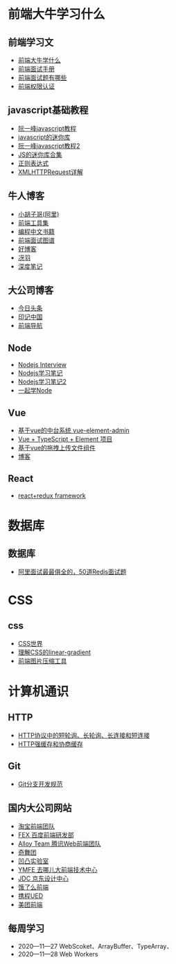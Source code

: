 <!--
 * @Author: shiyao
 * @Description: 
 * @Date: 2019-05-15 20:07:12
 -->


# 前端大牛学习什么

## 前端学习文
* [前端大牛学什么](https://www.zhihu.com/question/22146521/answer/20462433)
* [前端面试手册](https://github.com/yangshun/front-end-interview-handbook/blob/master/Translations/Chinese/README.md)
* [前端面试题有哪些](https://www.zhihu.com/question/41466747/answer/580294247)
* [前端权限认证](https://zhuanlan.zhihu.com/p/159032290)

## javascript基础教程

* [阮一峰javascript教程](https://wangdoc.com/javascript/oop/object.html)
* [javascript的迷你库](https://github.com/jsmini)
* [阮一峰javascript教程2](https://javascript.ruanyifeng.com)
* [JS的迷你库合集](http://microjs.com/)
* [正则表达式](https://github.com/ziishaned/learn-regex)
* [XMLHTTPRequest详解](https://segmentfault.com/a/1190000004322487)

## 牛人博客
* [小胡子哥(阿里)](https://www.barretlee.com/entry/)
* [前端工具集](https://github.com/nieweidong/fetool)
* [编程中文书籍](https://github.com/justjavac/free-programming-books-zh_CN)
* [前端面试图谱](https://yuchengkai.cn/docs/frontend/)
* [好博客](https://github.com/jawil/blog)
* [冴羽](https://github.com/mqyqingfeng/Blog)
* [深度笔记](http://www.notedeep.com/)

## 大公司博客
* [今日头条](https://techblog.toutiao.com/)
* [印记中国](https://www.docschina.org/)
* [前端导航](http://www.alloyteam.com/nav/)

## Node
* [Nodejs Interview](https://elemefe.github.io/node-interview/#/sections/zh-cn/)
* [Nodejs学习笔记](https://github.com/hustxiaoc/node.js)
* [Nodejs学习笔记2](https://github.com/chyingp/nodejs-learning-guide)
* [一起学Node](https://github.com/nswbmw/N-blog)


## Vue
* [基于vue的中台系统 vue-element-admin](https://panjiachen.gitee.io/vue-element-admin-site/zh/)
* [Vue + TypeScript + Element 项目](https://zhuanlan.zhihu.com/p/60952007)
* [基于vue的拖拽上传文件组件](https://rowanwins.github.io/vue-dropzone/docs/dist/#/events)
* [博客](https://lq782655835.github.io/blogs/team-standard/0.standard-ai-summary.html)

## React
* [react+redux framework](https://dvajs.com)


# 数据库
## 数据库
* [阿里面试最最俱全的，50道Redis面试题](https://zhuanlan.zhihu.com/p/60495899)

# CSS
## css
* [CSS世界]()
* [理解CSS的linear-gradient](https://mp.weixin.qq.com/s?__biz=MjM5NzE0MjQ2Mw==&mid=2652493062&idx=2&sn=d529c2d5cf66d2f66c785403e40cb50a&chksm=bd33ffd68a4476c0489887571418c337e825a91b0e2dfc74421b0e2f6ad5da12b0f7d6ef590b&mpshare=1&scene=24&srcid=04121Dfg4xaCEhs9UzsvIzk8&key=9e8029c22f886bb905ebeeeb65602ee9cf747dff1dd69e6aa61250438afca19a26eb0156f09f283140ebd171c35143fe4123d7f969cb4888f98c2a48a309a3706c5eeeba9d877e1995f160145ef8182f&ascene=0&uin=MTgzNDkyNzg0MQ%3D%3D&devicetype=iMac+MacBookPro12%2C1+OSX+OSX+10.12.4+build(16E195)&version=12020110&nettype=WIFI&fontScale=100&pass_ticket=RkASZqAhBzKWQ%2FHLniivdrkoMwGd9rRZHK90DceoMc%2Bob1MkgEatNcCPBGVb094p)
* [前端图片压缩工具](https://tinypng.com/)


# 计算机通识
## HTTP
* [HTTP协议中的短轮询、长轮询、长连接和短连接](https://mp.weixin.qq.com/s/Jo2G-1OE8s8BEEdsnjAhtQ)
* [HTTP强缓存和协商缓存](https://segmentfault.com/a/1190000008956069)

## Git
* [Git分支开发规范](https://juejin.im/post/5b4328bbf265da0fa21a6820)


## 国内大公司网站

* [淘宝前端团队](http://taobaofed.org/) 
* [FEX 百度前端研发部](http://fex.baidu.com/) 
* [Alloy Team 腾讯Web前端团队](http://www.alloyteam.com/) 
* [奇舞团](https://75team.com/) 
* [凹凸实验室](https://aotu.io/) 
* [YMFE 去哪儿大前端技术中心](https://ymfe.org/) 
* [JDC 京东设计中心](http://jdc.jd.com/) 
* [饿了么前端](https://zhuanlan.zhihu.com/ElemeFE) 
* [携程UED](http://ued.ctrip.com/) 
* [美团前端](https://tech.meituan.com/) 





## 每周学习

* 2020—11—27 WebScoket、ArrayBuffer、TypeArray、
* 2020—11—28 Web Workers